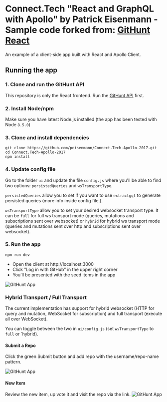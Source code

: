# Connect.Tech "React and GraphQL with Apollo" by Patrick Eisenmann - Sample code forked from: <a href="https://github.com/apollographql/GitHunt-React">GitHunt React</a>

An example of a client-side app built with React and Apollo Client.

## Running the app

### 1. Clone and run the GitHunt API

This repository is only the React frontend. Run the [GitHunt API](https://github.com/apollostack/GitHunt-API) first.

### 2. Install Node/npm

Make sure you have latest Node.js installed (the app has been tested with Node `8.5.0`)

### 3. Clone and install dependencies

```
git clone https://github.com/peisenmann/Connect.Tech-Apollo-2017.git
cd Connect.Tech-Apollo-2017
npm install
```

### 4. Update config file
Go to the folder `ui` and update the file `config.js` 
where you'll be able to find two options: `persistedQueries` and `wsTransportType`.

`persistedQueries` allow you to set if you want to use `extractgql` to generate persisted queries (more 
info inside config file.). 

`wsTransportType` allow you to set your desired websocket transport type. It can be `full` for full ws transport 
mode (queries, mutations and subscriptions sent over websocket) or `hybrid` for hybrid ws 
transport mode (queries and mutations sent over http and subscriptions sent over websocket).

### 5. Run the app

```
npm run dev
```

- Open the client at http://localhost:3000
- Click "Log in with GitHub" in the upper right corner
- You'll be presented with the seed items in the app

![GitHunt App](screenshots/GitHunt-app.png)

### Hybrid Transport / Full Transport

The current implementation has support for hybrid websocket (HTTP for query and mutation, WebSocket for subscription) and full transport (execute all over WebSocket).

You can toggle between the two in `ui/config.js` (set `wsTransportType` to `full` or `hybrid).

#### Submit a Repo
Click the green Submit button and add repo with the username/repo-name pattern.

![GitHunt App](screenshots/GitHunt-add.png)

#### New Item
Review the new item, up vote it and visit the repo via the link.
![GitHunt App](screenshots/GitHunt-new.png)
